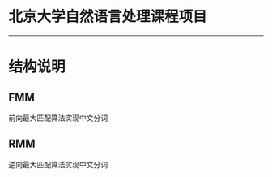 # 北京大学自然语言处理课程项目
--------------------------------------
# 结构说明
## FMM
前向最大匹配算法实现中文分词
## RMM
逆向最大匹配算法实现中文分词